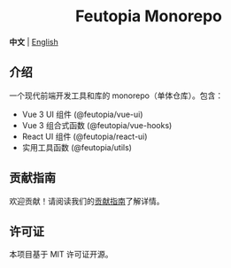 <div align="center">
	<h1>Feutopia Monorepo</h1>
</div>

**中文** | [English](./README.md)

## 介绍

一个现代前端开发工具和库的 monorepo（单体仓库）。包含：

- Vue 3 UI 组件 (@feutopia/vue-ui)
- Vue 3 组合式函数 (@feutopia/vue-hooks)
- React UI 组件 (@feutopia/react-ui)
- 实用工具函数 (@feutopia/utils)

## 贡献指南

欢迎贡献！请阅读我们的[贡献指南](./CONTRIBUTING-CN.md)了解详情。

## 许可证

本项目基于 MIT 许可证开源。
